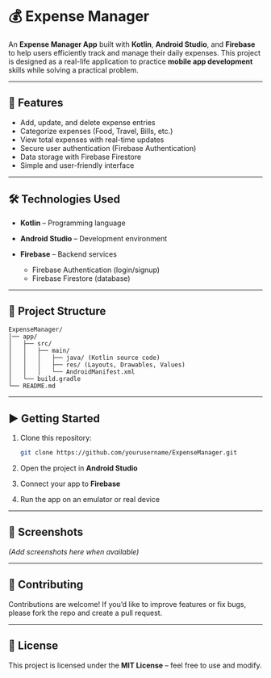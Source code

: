 # 💰 Expense Manager

An **Expense Manager App** built with **Kotlin**, **Android Studio**, and **Firebase** to help users efficiently track and manage their daily expenses. This project is designed as a real-life application to practice **mobile app development** skills while solving a practical problem.

---

## 🚀 Features

* Add, update, and delete expense entries
* Categorize expenses (Food, Travel, Bills, etc.)
* View total expenses with real-time updates
* Secure user authentication (Firebase Authentication)
* Data storage with Firebase Firestore
* Simple and user-friendly interface

---

## 🛠️ Technologies Used

* **Kotlin** – Programming language
* **Android Studio** – Development environment
* **Firebase** – Backend services

  * Firebase Authentication (login/signup)
  * Firebase Firestore (database)

---

## 📂 Project Structure

```
ExpenseManager/
│── app/  
│   ├── src/  
│   │   ├── main/  
│   │   │   ├── java/ (Kotlin source code)  
│   │   │   ├── res/ (Layouts, Drawables, Values)  
│   │   │   └── AndroidManifest.xml  
│   └── build.gradle  
└── README.md  
```

---

## ▶️ Getting Started

1. Clone this repository:

   ```bash
   git clone https://github.com/yourusername/ExpenseManager.git
   ```
2. Open the project in **Android Studio**
3. Connect your app to **Firebase**
4. Run the app on an emulator or real device

---

## 📸 Screenshots

*(Add screenshots here when available)*

---

## 🤝 Contributing

Contributions are welcome! If you’d like to improve features or fix bugs, please fork the repo and create a pull request.

---

## 📜 License

This project is licensed under the **MIT License** – feel free to use and modify.
